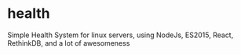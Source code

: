 # health
Simple Health System for linux servers, using NodeJs, ES2015, React, RethinkDB, and a lot of awesomeness
#
